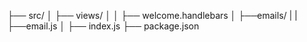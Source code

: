 ├── src/
│   ├── views/
│   │   ├── welcome.handlebars
│   ├──emails/
|   |   ├──email.js
│   ├── index.js
├── package.json